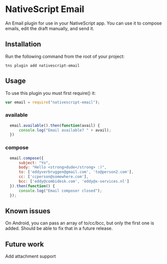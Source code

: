 # NativeScript Email

An Email plugin for use in your NativeScript app.
You can use it to compose emails, edit the draft manually, and send it.

## Installation
Run the following command from the root of your project:

```
tns plugin add nativescript-email
```

## Usage

To use this plugin you must first require() it:

```js
var email = require("nativescript-email");
```

### available

```js
  email.available().then(function(avail) {
      console.log("Email available? " + avail);
  })
```

### compose
```js
  email.compose({
      subject: "Yo",
      body: "Hello <strong>dude</strong> :)",
      to: ['eddyverbruggen@gmail.com', 'to@person2.com'],
      cc: ['ccperson@somewhere.com'],
      bcc: ['eddy@combidesk.com', 'eddy@x-services.nl']
  }).then(function() {
      console.log("Email composer closed");
  });
```

## Known issues
On Android, you can pass an array of to/cc/bcc, but only the first one is added.
Should be able to fix that in a future release.

## Future work
Add attachment support